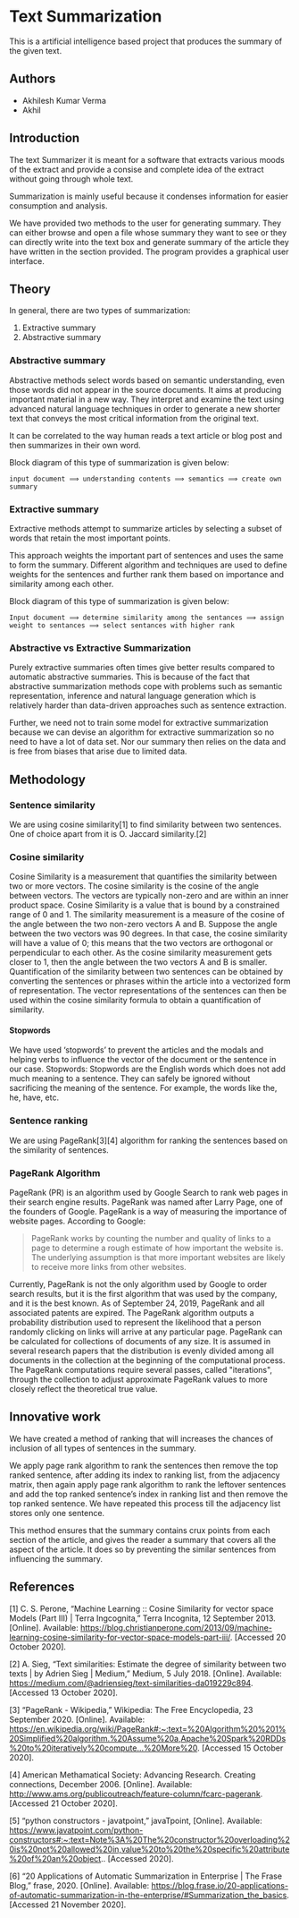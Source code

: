 # Text Summarization
This is a artificial intelligence based project that produces the summary of the
given text.

## Authors
* Akhilesh Kumar Verma
* Akhil
## Introduction
The text Summarizer it is meant for a software that extracts various moods of
the extract and provide a consise and complete idea of the extract without going
through whole text.

Summarization is mainly useful because it condenses information for easier
consumption and analysis.

We have provided two methods to the user for generating summary. They can either
browse and open a file whose summary they want to see or they can directly write
into the text box and generate summary of the article they have written in the
section provided. The program provides a graphical user interface.

## Theory
In general, there are two types of summarization:
1. Extractive summary
2. Abstractive summary
### Abstractive summary
Abstractive methods select words based on semantic understanding, even those words
did not appear in the source documents. It aims at producing important material in
a new way. They interpret and examine the text using advanced natural language
techniques in order to generate a new shorter text that conveys the most critical
information from the original text.

It can be correlated to the way human reads a text article or blog post and then
summarizes in their own word.

Block diagram of this type of summarization is given below:

    input document ⟹ understanding contents ⟹ semantics ⟹ create own summary
### Extractive summary
Extractive methods attempt to summarize articles by selecting a subset of words
that retain the most important points.

This approach weights the important part of sentences and uses the same to form the
summary. Different algorithm and techniques are used to define weights for the sentences
and further rank them based on importance and similarity among each other.

Block diagram of this type of summarization is given below:

    Input document ⟹ determine similarity among the sentances ⟹ assign weight to sentances ⟹ select sentances with higher rank

### Abstractive vs Extractive Summarization
Purely extractive summaries often times give better results compared to automatic
abstractive summaries. This is because of the fact that abstractive summarization methods
cope with problems such as semantic representation, inference and natural language
generation which is relatively harder than data-driven approaches such as sentence extraction.

Further, we need not to train some model for extractive summarization because we can devise
an algorithm for extractive summarization so no need to have a lot of data set. Nor our summary
then relies on the data and is free from biases that arise due to limited data.

## Methodology
### Sentence similarity
We are using cosine similarity[1] to find similarity between two sentences. One of choice apart
from it is O. Jaccard similarity.[2]
### Cosine similarity
Cosine Similarity is a measurement that quantifies the similarity between two or more vectors.
The cosine similarity is the cosine of the angle between vectors. The vectors are typically
non-zero and are within an inner product space.
Cosine Similarity is a value that is bound by a constrained range of 0 and 1. The similarity
measurement is a measure of the cosine of the angle between the two non-zero vectors A and B.
Suppose the angle between the two vectors was 90 degrees. In that case, the cosine similarity
will have a value of 0; this means that the two vectors are orthogonal or perpendicular to each
other. As the cosine similarity measurement gets closer to 1, then the angle between the two
vectors A and B is smaller.
Quantification of the similarity between two sentences can be obtained by converting the
sentences or phrases within the article into a vectorized form of representation. The
vector representations of the sentences can then be used within the cosine similarity
formula to obtain a quantification of similarity.
#### Stopwords
We have used ‘stopwords’ to prevent the articles and the modals and helping verbs to
influence the vector of the document or the sentence in our case.
Stopwords: Stopwords are the English words which does not add much meaning to a sentence.
They can safely be ignored without sacrificing the meaning of the sentence. For example,
the words like the, he, have, etc.
### Sentence ranking
We are using PageRank[3][4] algorithm for ranking the sentences based on the similarity
of sentences.
### PageRank Algorithm
PageRank (PR) is an algorithm used by Google Search to rank web pages in their search
engine results. PageRank was named after Larry Page, one of the founders of Google.
PageRank is a way of measuring the importance of website pages. According to Google:
> PageRank works by counting the number and quality of links to a page to determine
a rough estimate of how important the website is. The underlying assumption is
that more important websites are likely to receive more links from other websites.

Currently, PageRank is not the only algorithm used by Google to order search
results, but it is the first algorithm that was used by the company, and it
is the best known. As of September 24, 2019, PageRank and all associated
patents are expired.
The PageRank algorithm outputs a probability distribution used to represent
the likelihood that a person randomly clicking on links will arrive at any
particular page. PageRank can be calculated for collections of documents of
any size. It is assumed in several research papers that the distribution is
evenly divided among all documents in the collection at the beginning of the
computational process. The PageRank computations require several passes,
called "iterations", through the collection to adjust approximate PageRank
values to more closely reflect the theoretical true value.

## Innovative work
We have created a method of ranking that will increases the chances of inclusion of all types of
sentences in the summary.

We apply page rank algorithm to rank the sentences then remove the top ranked sentence, after adding
its index to ranking list, from the adjacency matrix, then again apply page rank algorithm to rank the
leftover sentences and add the top ranked sentence’s index in ranking list and then remove the top
ranked sentence. We have repeated this process till the adjacency list stores only one sentence.

This method ensures that the summary contains crux points from each section of the article, and gives
the reader a summary that covers all the aspect of the article. It does so by preventing the similar
sentences from influencing the summary.

## References
[1] 	C. S. Perone, “Machine Learning :: Cosine Similarity for vector space Models (Part III) | Terra Ingcognita,” Terra Incognita, 12 September 2013. [Online]. Available: https://blog.christianperone.com/2013/09/machine-learning-cosine-similarity-for-vector-space-models-part-iii/. [Accessed 20 October 2020].

[2] 	A. Sieg, “Text similarities: Estimate the degree of similarity between two texts | by Adrien Sieg | Medium,” Medium, 5 July 2018. [Online]. Available: https://medium.com/@adriensieg/text-similarities-da019229c894. [Accessed 13 October 2020].

[3] 	“PageRank - Wikipedia,” Wikipedia: The Free Encyclopedia, 23 September 2020. [Online]. Available: https://en.wikipedia.org/wiki/PageRank#:~:text=%20Algorithm%20%201%20Simplified%20algorithm.%20Assume%20a,Apache%20Spark%20RDDs%20to%20iteratively%20compute...%20More%20. [Accessed 15 October 2020].

[4] 	American Methamatical Society: Advancing Research. Creating connections, December 2006. [Online]. Available: http://www.ams.org/publicoutreach/feature-column/fcarc-pagerank. [Accessed 21 October 2020].

[5] 	“python constructors - javatpoint,” javaTpoint, [Online]. Available: https://www.javatpoint.com/python-constructors#:~:text=Note%3A%20The%20constructor%20overloading%20is%20not%20allowed%20in,value%20to%20the%20specific%20attribute%20of%20an%20object.. [Accessed 2020].

[6] 	“20 Applications of Automatic Summarization in Enterprise | The Frase Blog,” frase, 2020. [Online]. Available: https://blog.frase.io/20-applications-of-automatic-summarization-in-the-enterprise/#Summarization_the_basics. [Accessed 21 November 2020].
